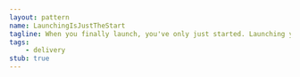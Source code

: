 ```yaml
---
layout: pattern
name: LaunchingIsJustTheStart
tagline: When you finally launch, you've only just started. Launching your project is not a destination and it's not finished, you've only just begun.
tags:
    - delivery
stub: true
---
```

